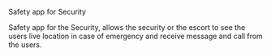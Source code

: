  Safety app for Security
 
 Safety app for the Security, allows the security or the escort to see the users live location in case of emergency and receive message and call from the users.
